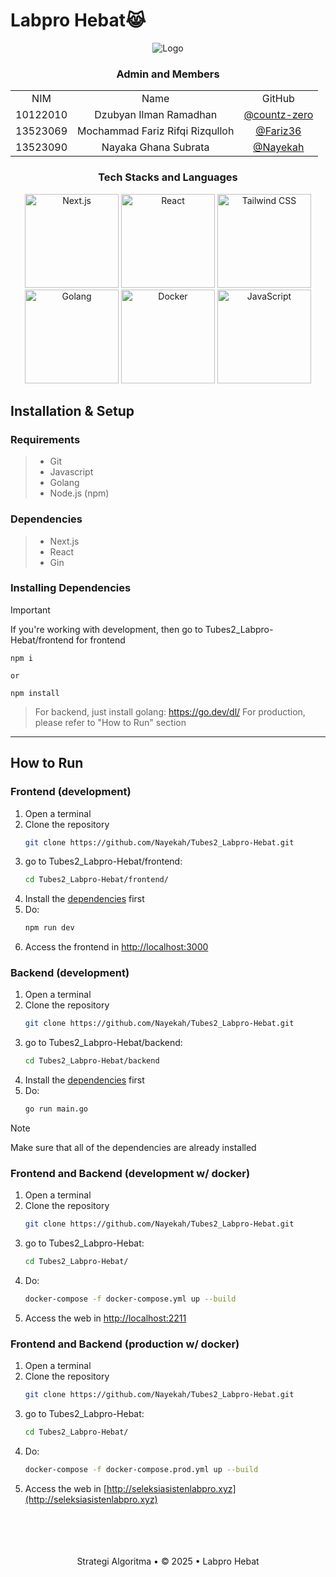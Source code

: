 # Labpro Hebat😹

<div align="center">
  <img src="https://i.pinimg.com/originals/5b/cf/1b/5bcf1b220433136ccedff7dffc683c29.gif" alt="Logo" />
</div>

 <div align="center" id="contributor">
   <strong>
     <h3> Admin and Members </h3>
     <table align="center">
       <tr align="center">
         <td>NIM</td>
         <td>Name</td>
         <td>GitHub</td>
       </tr>
       <tr align="center">
         <td>10122010</td>
         <td>Dzubyan Ilman Ramadhan</td>
         <td><a href="https://github.com/countz-zero">@countz-zero</a></td>
       </tr>
       <tr align="center">
         <td>13523069</td>
         <td>Mochammad Fariz Rifqi Rizqulloh</td>
         <td><a href="https://github.com/Fariz36">@Fariz36</a></td>
       </tr>
       <tr align="center">
         <td>13523090</td>
         <td>Nayaka Ghana Subrata</td>
         <td><a href="https://github.com/Nayekah">@Nayekah</a></td>
       </tr>
     </table>
   </strong>
 </div>

<div align="center">
  <h3>Tech Stacks and Languages</h3>

  <p>
    <img src="https://github.com/user-attachments/assets/c7e3bc5e-4449-4c5a-8400-646b6d6ba6e1" alt="Next.js" width="150"/>
    <img src="https://github.com/user-attachments/assets/b2802b21-1ec3-4bb3-9b4d-e4ade5a027a6" alt="React" width="150"/>
    <img src="https://github.com/user-attachments/assets/75103063-a324-4c28-a78f-5fd044ab9384" alt="Tailwind CSS" width="150"/>
    <img src="https://github.com/user-attachments/assets/348485f7-ca84-44b4-aaf7-292d8ec5b6f6" alt="Golang" width="150"/>
    <img src="https://github.com/user-attachments/assets/d2bfd11a-5fce-4167-b0ea-f4ab7a2c4ab4" alt="Docker" width="150"/>
    <img src="https://github.com/user-attachments/assets/cf439f3d-9ab2-4ac0-a4c1-2c2dda07e87d" alt="JavaScript" width="150"/>
  </p>
</div>


## Installation & Setup
 
### Requirements
 > - Git
 > - Javascript
 > - Golang
 > - Node.js (npm)

### Dependencies
 > - Next.js
 > - React
 > - Gin

### Installing Dependencies

<a id="dependencies"></a>
> [!IMPORTANT]  
> If you're working with development, then go to Tubes2_Labpro-Hebat/frontend for frontend
   ```
   npm i

   or

   npm install
```
> For backend, just install golang: https://go.dev/dl/
> For production, please refer to "How to Run" section

---
 ## How to Run
 ### Frontend (development)
 1. Open a terminal
 2. Clone the repository
       ```bash
    git clone https://github.com/Nayekah/Tubes2_Labpro-Hebat.git
    
 3. go to Tubes2_Labpro-Hebat/frontend:
       ```bash
    cd Tubes2_Labpro-Hebat/frontend/
    
 4. Install the [dependencies](#dependencies) first
 5. Do: 
    ```bash
    npm run dev
6. Access the frontend in [http://localhost:3000](http://localhost:3000)

 ### Backend (development)
 1. Open a terminal
 2. Clone the repository
       ```bash
    git clone https://github.com/Nayekah/Tubes2_Labpro-Hebat.git
    
 3. go to Tubes2_Labpro-Hebat/backend:
       ```bash
    cd Tubes2_Labpro-Hebat/backend
    
 4. Install the [dependencies](#dependencies) first
 5. Do: 
    ```bash
    go run main.go

> [!Note]
> Make sure that all of the dependencies are already installed

 ### Frontend and Backend (development w/ docker)
 1. Open a terminal
 2. Clone the repository
       ```bash
    git clone https://github.com/Nayekah/Tubes2_Labpro-Hebat.git
    
 3. go to Tubes2_Labpro-Hebat:
       ```bash
    cd Tubes2_Labpro-Hebat/
    
 5. Do: 
    ```bash
    docker-compose -f docker-compose.yml up --build
6. Access the web in [http://localhost:2211](http://localhost:2211)
   
 ### Frontend and Backend (production w/ docker)
 1. Open a terminal
 2. Clone the repository
       ```bash
    git clone https://github.com/Nayekah/Tubes2_Labpro-Hebat.git
    
 3. go to Tubes2_Labpro-Hebat:
       ```bash
    cd Tubes2_Labpro-Hebat/
    
 5. Do: 
    ```bash
    docker-compose -f docker-compose.prod.yml up --build
6. Access the web in [http://seleksiasistenlabpro.xyz](http://seleksiasistenlabpro.xyz)

 <br/>
 <br/>
 <br/>
 <br/>
 
 <div align="center">
 Strategi Algoritma • © 2025 • Labpro Hebat
 </div>

